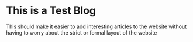# This is a Test Blog

This should make it easier to add interesting articles to the website
without having to worry about the strict or formal layout of the website

